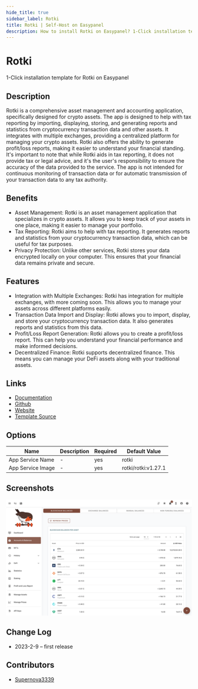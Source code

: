```yaml
---
hide_title: true
sidebar_label: Rotki
title: Rotki | Self-Host on Easypanel
description: How to install Rotki on Easypanel? 1-Click installation template for Rotki on Easypanel
---
```


<!-- generated -->

# Rotki

1-Click installation template for Rotki on Easypanel

## Description

Rotki is a comprehensive asset management and accounting application, specifically designed for crypto assets. The app is designed to help with tax reporting by importing, displaying, storing, and generating reports and statistics from cryptocurrency transaction data and other assets. It integrates with multiple exchanges, providing a centralized platform for managing your crypto assets. Rotki also offers the ability to generate profit/loss reports, making it easier to understand your financial standing. It&#39;s important to note that while Rotki aids in tax reporting, it does not provide tax or legal advice, and it&#39;s the user&#39;s responsibility to ensure the accuracy of the data provided to the service. The app is not intended for continuous monitoring of transaction data or for automatic transmission of your transaction data to any tax authority.

## Benefits

- Asset Management: Rotki is an asset management application that specializes in crypto assets. It allows you to keep track of your assets in one place, making it easier to manage your portfolio.
- Tax Reporting: Rotki aims to help with tax reporting. It generates reports and statistics from your cryptocurrency transaction data, which can be useful for tax purposes.
- Privacy Protection: Unlike other services, Rotki stores your data encrypted locally on your computer. This ensures that your financial data remains private and secure.

## Features

- Integration with Multiple Exchanges: Rotki has integration for multiple exchanges, with more coming soon. This allows you to manage your assets across different platforms easily.
- Transaction Data Import and Display: Rotki allows you to import, display, and store your cryptocurrency transaction data. It also generates reports and statistics from this data.
- Profit/Loss Report Generation: Rotki allows you to create a profit/loss report. This can help you understand your financial performance and make informed decisions.
- Decentralized Finance: Rotki supports decentralized finance. This means you can manage your DeFi assets along with your traditional assets.

## Links

- [Documentation](https://rotki.readthedocs.io/en/latest/)
- [Github](https://github.com/rotki/rotki)
- [Website](https://rotki.com/)
- [Template Source](https://github.com/easypanel-io/templates/tree/main/templates/rotki)

## Options

Name | Description | Required | Default Value
-|-|-|-
App Service Name | - | yes | rotki
App Service Image | - | yes | rotki/rotki:v1.27.1

## Screenshots

![Rotki Screenshot](./assets/screenshot.png)

## Change Log

- 2023-2-9 – first release

## Contributors

- [Supernova3339](https://github.com/Supernova3339)
